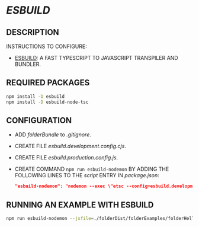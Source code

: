 # _ESBUILD_

## DESCRIPTION

INSTRUCTIONS TO CONFIGURE:

* [ESBUILD](https://esbuild.github.io/): A FAST TYPESCRIPT TO JAVASCRIPT TRANSPILER AND BUNDLER.

## REQUIRED PACKAGES

```bash
npm install -D esbuild
npm install -D esbuild-node-tsc
```

## CONFIGURATION

* ADD _folderBundle_ to _.gitignore_.
* CREATE FILE _esbuild.development.config.cjs_.
* CREATE FILE _esbuild.production.config.js_.
* CREATE COMMAND `npm run esbuild-nodemon` BY ADDING THE FOLLOWING LINES TO THE _script_ ENTRY IN _package.json_:

  ```json
  "esbuild-nodemon": "nodemon --exec \"etsc --config=esbuild.development.config.cjs && node %npm_config_jsfile%\"",
  ```

## RUNNING AN EXAMPLE WITH ESBUILD

```bash
npm run esbuild-nodemon --jsfile=./folderDist/folderExamples/folderHelloWorld/exampleHelloWorld.js
```
